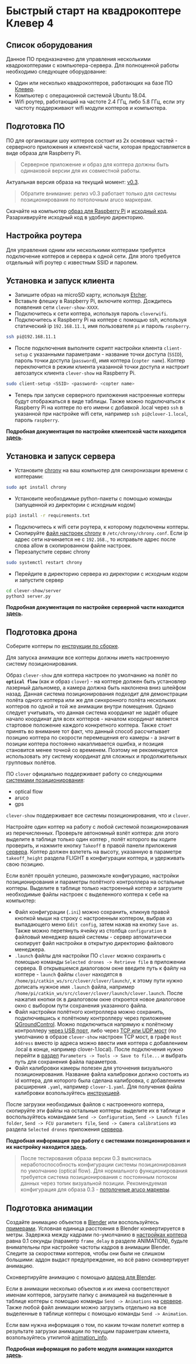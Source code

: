 # Быстрый старт на квадрокоптере Клевер 4

## Список оборудования

Данное ПО предназначено для управления несколькими квадрокоптерами с компьютера-сервера. Для полноценной работы необходимо следующее оборудование:

* Один или несколько квадрокоптеров, работающих на базе ПО [Клевер](https://github.com/CopterExpress/clover).
* Компьютер с операционной системой Ubuntu 18.04.
* Wifi роутер, работающий на частоте 2.4 ГГц, либо 5.8 ГГц, если эту частоту поддерживают wifi модули коптеров и компьютера.

## Подготовка ПО

ПО для организации шоу коптеров состоит из 2х основных частей - серверного приложения и клиентской части, которая предоставляется в виде образа для Raspberry Pi.

> Серверное приложение и образ для коптера должны быть одинаковой версии для их совместной работы.

Актуальная версия образа на текущий момент: [v0.3](https://github.com/copterexpress/clever-show/releases/tag/v0.3).

> Обратите внимание: релиз v0.3 работает только для системы позиционирования по потолочным aruco маркерам.

Скачайте на компьютер [образ для Raspberry Pi](https://github.com/CopterExpress/clever-show/releases/download/v0.3/clever-show_v0.3.img.zip) и [исходный код](https://github.com/CopterExpress/clever-show/archive/v0.3.zip). Разархивируйте исходный код в удобную директорию.

## Настройка роутера

Для управления одним или несколькими коптерами требуется подключение коптеров и сервера к одной сети. Для этого требуется отдельный wifi роутер с известным SSID и паролем.

## Установка и запуск клиента

* Запишите образ на microSD карту, используя [Etcher](https://www.balena.io/etcher/).
* Вставьте флешку в Raspberry Pi, включите коптер. Дождитесь появления сети `clever-show-XXXX`.
* Подключитесь к сети коптера, используя пароль `cloverwifi`.
* Подключитесь к Raspberry Pi на коптере с помощью ssh, используя статический ip `192.168.11.1`, имя пользователя `pi` и пароль `raspberry`.

```bash
ssh pi@192.168.11.1
```

* После подключения выполните скрипт настройки клиента `client-setup` с указанными параметрами - название точки доступа (`SSID`), пароль точки доступа (`password`), имя коптера (`copter name`). Коптер переключится в режим клиента указанной точки доступа и настроит автозапуск клиента `clever-show` на Raspberry Pi.

```bash
sudo client-setup <SSID> <password> <copter name>
```

* Теперь при запуске серверного приложения настроенные коптеры будут отображаться в виде таблицы. Также можно подключаться к Raspberry Pi на коптере по его имени с добавкой .local через `ssh` в указанной при настройке wifi сети, например `ssh pi@clover-1.local`, пароль `raspberry`.

**Подробная документация по настройке клиентской части находится [здесь](client.md).**

## Установка и запуск сервера

* Установите [chrony](https://chrony.tuxfamily.org/index.html) на ваш компьютер для синхронизации времени с коптерами:

```bash
sudo apt install chrony
```

* Установите необходимые python-пакеты с помощью команды (запущенной из директории с исходным кодом)

```bash
pip3 install -r requirements.txt
```

* Подключитесь к wifi сети роутера, к которому подключены коптеры.
* Скопируйте [файл настроек chrony](../../examples/chrony/server.conf) в `/etc/chrony/chrony.conf`. Если ip адрес сети начинается не с `192.168.`, то исправьте адрес после слова allow в скопированном файле настроек.
* Перезапустите сервис chrony

```bash
sudo systemctl restart chrony
```

* Перейдите в директорию сервера из директории с исходным кодом и запустите сервер

```bash
cd clever-show/server
python3 server.py
```

**Подробная документация по настройке серверной части находится [здесь](server.md).**

## Подготовка дрона

Соберите коптеры по [инструкции по сборке](https://clover.coex.tech/ru/assemble_4.html).

Для запуска анимации все коптеры должны иметь настроенную систему позиционирования.

Образ `clever-show` для коптера настроен по умолчанию на полёт по **`optical flow`** (как и образ `clover`) - на коптере должен быть установлер лазерный дальномер, а камера должна быть наклонена вниз шлейфом назад. Данная система позиционирования подходит для демонстрации полёта одного коптера или же для синхронного полёта нескольких коптеров по одной и той же анимации внутри помещения. Однако следует учитывать, что данная система координат не задаёт общее начало координат для всех коптеров - началом координат является стартовое положение каждого конкретного коптера. Также стоит принять во внимание тот факт, что данный способ рассчитывает позицию коптера по скорости перемещения его камеры - а значит в позиции коптера постоянно накапливается ошибка, и позиция становится менее точной со временем. Поэтому не рекомендуется использовать эту систему координат для сложных и продолжительных групповых полётов.

ПО `clover` официально поддерживает работу со следующими [системами позиционирования](https://clover.coex.tech/ru/programming.html#positioning):

* optical flow
* aruco
* gps

`clever-show` поддерживает все системы позиционирования, что и `clover`.

Настройте один коптер на работу с любой системой позиционирования из перечисленных. Проверьте автономный взлёт коптера: для этого выделите в таблице только один коптер , полёт которого вы ходите проверить, и нажмите кнопку `Takeoff` в правой панели приложения [сервера](server.md#тестовые-команды). Коптер должен взлететь на высоту, указанную в параметре `takeoff_height` раздела FLIGHT в конфигурации коптера, и удерживать свою позицию.

Если взлёт прошёл успешно, размножьте конфигурацию, настройки позиционирования и параметры полётного контроллера на остальные коптеры. Выделите в таблице только настроенный коптер и загрузите необходимые файлы настроек с выделенного коптера к себе на компьютер:

* Файл конфигурации (`.ini`) можно сохранить, кликнув правой кнопкой мыши на строку с настроенным коптером, выбрав из выпадающего меню `Edit config`, затем нажав на кнопку `Save as`. Также можно перетянуть ячейку из столбца `configuration` в файловый менеджер вашей системы - сервер автоматически скопирует файл настройки в открытую директорию файлового менеджера.
* `.launch` файлы для настройки ПО `clover` можно сохранить с помощью команды `Selected drones -> Retrieve file` в приложении сервера. В открывшемся диалоговом окне введите путь к файлу на коптере - `launch` файлы `clover` находятся в `/home/pi/catkin_ws/src/clover/clover/launch/`, к этому пути нужно дописать нужное имя `.launch` файла, например `/home/pi/catkin_ws/src/clover/clover/launch/clover.launch`. После нажатия кнопки `OK` в диалоговом окне откроется новое диалоговое окно с выбором пути сохранения указанного файла.
* Файл настройки полётного контроллера можно сохранить, подключившись к полётному контроллеру через приложение [QGroundControl](http://qgroundcontrol.com). Можно подключиться напрямую к полётному контроллеру [через USB порт](https://clover.coex.tech/ru/connection.html), либо через [TCP или UDP мост](https://clover.coex.tech/ru/gcs_bridge.html) (по умолчанию в образе `clever-show` настроен TCP мост, в графе `Host Address` вместо ip адреса можно ввести имя коптера с добавлением .local в конце, например clover-1.local). После подключения нужно перейти в [раздел](https://docs.px4.io/master/en/advanced_config/parameters.html#tools) `Parameters -> Tools -> Save to file...` и выбрать путь для сохранения файла параметров.
* Файл калибровки камеры полезен для уточнения визуального позиционирования. Название файла калибровки должно состоять из id коптера, для которого была сделана калибровка, с добавлением расширения `.yaml`, например `clover-1.yaml`. Для получения файла калибровки возпользуйтесь [инструкцией](https://clover.coex.tech/ru/camera_calibration.html).

После загрузки необходимых файлов с настроенного коптера, скопируйте эти файлы на остальные коптеры: выделите их в таблице и воспользуйтесь командами `Send -> Configuration`, `Send -> Launch files folder`, `Send -> FCU parameters file`, `Send -> Camera calibrations` из раздела `Selected drones` приложения [сервера](server.md#раздел-selected-drones).

**Подробная информация про работу с системами позиционирования и их настройку находится [здесь](positioning.md).**

> После тестирования образа версии 0.3 выяснилась неработоспособность конфигурации системы позиционирования по умолчанию (optical flow). Для нормального функционирования требуется система позиционирования с постоянным потоком данных через топик визуальной позиции. Рекомендуемая конфигурация для образа 0.3 - [потолочные aruco маркеры](https://clever.coex.tech/ru/aruco_map.html#расположение-маркеров-на-потолке).

## Подготовка анимации

Создайте анимацию объектов в [Blender](https://www.blender.org) или воспользуйтесь [примерами](../../examples/animations). Условная единица расстояния в Blender конвертируется в метры. Задержка между кадрами по-умолчанию в [настройках коптера](../../drone/config/spec/configspec_client.ini) равна 0.1 секунды (параметр `frame_delay` в разделе ANIMATION), будьте внимательны при настройке частоты кадров в анимации Blender. Следите за скоростями коптеров, чтобы они были не слишком большими: аддон выдаст предупреждение, но всё равно сконвертирует анимацию.

Сконвертируйте анимацию с помощью [аддона для Blender](blender-addon.md).

Если в анимации несколько объектов и их имена соответствуют именам коптеров, загрузите папку с анимацией на выделенные в таблице коптеры с помощью команды `Send -> Animations` на [сервере](server.md#раздел-selected-drones). Также любой файл анимации можно загрузить отдельно на все выделенные в таблице коптеры с помощью команды `Send -> Animation`.

Если вам нужна информация о том, по каким точкам полетит коптер в результате загрузки анимации по текущим параметрам клиента, возпользуйтесь утилитой [animation_info](../../tools/animation_info.py).

**Подробная информация по работе модуля анимации находится [здесь](animation.md).**
